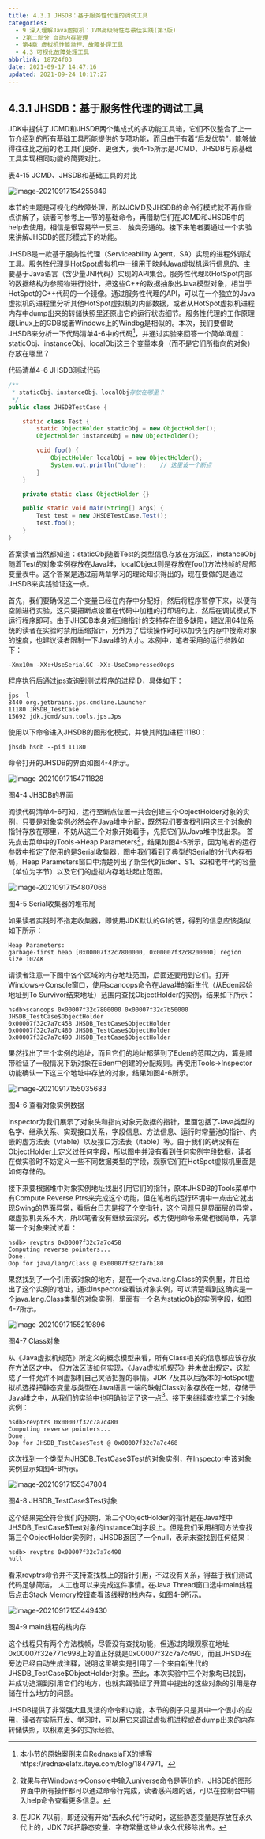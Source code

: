 ```yaml
---
title: 4.3.1 JHSDB：基于服务性代理的调试工具
categories: 
  - 9 深入理解Java虛拟机：JVM高级特性与最佳实践(第3版)
  - 2第二部分 自动内存管理
  - 第4章 虚拟机性能监控、故障处理工具
  - 4.3 可视化故障处理工具
abbrlink: 18724f03
date: 2021-09-17 14:47:16
updated: 2021-09-24 10:17:27
---
```

## 4.3.1 JHSDB：基于服务性代理的调试工具
JDK中提供了JCMD和JHSDB两个集成式的多功能工具箱，它们不仅整合了上一节介绍到的所有基础工具所能提供的专项功能，而且由于有着“后发优势”，能够做得往往比之前的老工具们更好、更强大，表4-15所示是JCMD、JHSDB与原基础工具实现相同功能的简要对比。

表4-15 JCMD、JHSDB和基础工具的对比

![image-20210917154255849](https://gitee.com/XiaoLan223/images/raw/master/Blog/Sum/20210917154256.png)

本节的主题是可视化的故障处理，所以JCMD及JHSDB的命令行模式就不再作重点讲解了，读者可参考上一节的基础命令，再借助它们在JCMD和JHSDB中的help去使用，相信是很容易举一反三、 触类旁通的。接下来笔者要通过一个实验来讲解JHSDB的图形模式下的功能。

JHSDB是一款基于服务性代理（Serviceability Agent，SA）实现的进程外调试工具。服务性代理是HotSpot虚拟机中一组用于映射Java虚拟机运行信息的、主要基于Java语言（含少量JNI代码）实现的API集合。服务性代理以HotSpot内部的数据结构为参照物进行设计，把这些C++的数据抽象出Java模型对象，相当于HotSpot的C++代码的一个镜像。通过服务性代理的API，可以在一个独立的Java虚拟机的进程里分析其他HotSpot虚拟机的内部数据，或者从HotSpot虚拟机进程内存中dump出来的转储快照里还原出它的运行状态细节。服务性代理的工作原理跟Linux上的GDB或者Windows上的Windbg是相似的。本次，我们要借助JHSDB来分析一下代码清单4-6中的代码[^1]，并通过实验来回答一个简单问题：staticObj、instanceObj、localObj这三个变量本身（而不是它们所指向的对象）存放在哪里？

代码清单4-6 JHSDB测试代码
```java
/**
 * staticObj、instanceObj、localObj存放在哪里？
 */
public class JHSDBTestCase {

    static class Test {
        static ObjectHolder staticObj = new ObjectHolder();
        ObjectHolder instanceObj = new ObjectHolder();

        void foo() {
            ObjectHolder localObj = new ObjectHolder();
            System.out.println("done");    // 这里设一个断点
        }
    }

    private static class ObjectHolder {}

    public static void main(String[] args) {
        Test test = new JHSDBTestCase.Test();
        test.foo();
    }
}
```
答案读者当然都知道：staticObj随着Test的类型信息存放在方法区，instanceObj随着Test的对象实例存放在Java堆，localObject则是存放在foo()方法栈帧的局部变量表中。这个答案是通过前两章学习的理论知识得出的，现在要做的是通过JHSDB来实践验证这一点。

首先，我们要确保这三个变量已经在内存中分配好，然后将程序暂停下来，以便有空隙进行实验，这只要把断点设置在代码中加粗的打印语句上，然后在调试模式下运行程序即可。由于JHSDB本身对压缩指针的支持存在很多缺陷，建议用64位系统的读者在实验时禁用压缩指针，另外为了后续操作时可以加快在内存中搜索对象的速度，也建议读者限制一下Java堆的大小。本例中，笔者采用的运行参数如下：

```
-Xmx10m -XX:+UseSerialGC -XX:-UseCompressedOops
```
程序执行后通过jps查询到测试程序的进程ID，具体如下：
```
jps -l 
8440 org.jetbrains.jps.cmdline.Launcher 
11180 JHSDB_TestCase 
15692 jdk.jcmd/sun.tools.jps.Jps
```
使用以下命令进入JHSDB的图形化模式，并使其附加进程11180：
```
jhsdb hsdb --pid 11180
```
命令打开的JHSDB的界面如图4-4所示。

![image-20210917154711828](https://gitee.com/XiaoLan223/images/raw/master/Blog/Sum/20210917154711.png)

图4-4 JHSDB的界面

阅读代码清单4-6可知，运行至断点位置一共会创建三个ObjectHolder对象的实例，只要是对象实例必然会在Java堆中分配，既然我们要查找引用这三个对象的指针存放在哪里，不妨从这三个对象开始着手，先把它们从Java堆中找出来。
首先点击菜单中的Tools->Heap Parameters[^2]，结果如图4-5所示，因为笔者的运行参数中指定了使用的是Serial收集器，图中我们看到了典型的Serial的分代内存布局，Heap Parameters窗口中清楚列出了新生代的Eden、S1、S2和老年代的容量（单位为字节）以及它们的虚拟内存地址起止范围。

![image-20210917154807066](https://gitee.com/XiaoLan223/images/raw/master/Blog/Sum/20210917154807.png)

图4-5 Serial收集器的堆布局 

如果读者实践时不指定收集器，即使用JDK默认的G1的话，得到的信息应该类似如下所示：
```
Heap Parameters: 
garbage-first heap [0x00007f32c7800000, 0x00007f32c8200000] region size 1024K
```
请读者注意一下图中各个区域的内存地址范围，后面还要用到它们。打开Windows->Console窗口，使用scanoops命令在Java堆的新生代（从Eden起始地址到To Survivor结束地址）范围内查找ObjectHolder的实例，结果如下所示：
```
hsdb>scanoops 0x00007f32c7800000 0x00007f32c7b50000 JHSDB_TestCase$ObjectHolder 
0x00007f32c7a7c458 JHSDB_TestCase$ObjectHolder 
0x00007f32c7a7c480 JHSDB_TestCase$ObjectHolder 
0x00007f32c7a7c490 JHSDB_TestCase$ObjectHolder
```
果然找出了三个实例的地址，而且它们的地址都落到了Eden的范围之内，算是顺带验证了一般情况下新对象在Eden中创建的分配规则。再使用Tools->Inspector功能确认一下这三个地址中存放的对象，结果如图4-6所示。

![image-20210917155035683](https://gitee.com/XiaoLan223/images/raw/master/Blog/Sum/20210917155035.png)

图4-6 查看对象实例数据

Inspector为我们展示了对象头和指向对象元数据的指针，里面包括了Java类型的名字、继承关系、实现接口关系，字段信息、方法信息、运行时常量池的指针、内嵌的虚方法表（vtable）以及接口方法表（itable）等。由于我们的确没有在ObjectHolder上定义过任何字段，所以图中并没有看到任何实例字段数据，读者在做实验时不妨定义一些不同数据类型的字段，观察它们在HotSpot虚拟机里面是如何存储的。

接下来要根据堆中对象实例地址找出引用它们的指针，原本JHSDB的Tools菜单中有Compute Reverse Ptrs来完成这个功能，但在笔者的运行环境中一点击它就出现Swing的界面异常，看后台日志是报了个空指针，这个问题只是界面层的异常，跟虚拟机关系不大，所以笔者没有继续去深究，改为使用命令来做也很简单，先拿第一个对象来试试看：
```
hsdb> revptrs 0x00007f32c7a7c458 
Computing reverse pointers... 
Done. 
Oop for java/lang/Class @ 0x00007f32c7a7b180
```
果然找到了一个引用该对象的地方，是在一个java.lang.Class的实例里，并且给出了这个实例的地址，通过Inspector查看该对象实例，可以清楚看到这确实是一个java.lang.Class类型的对象实例，里面有一个名为staticObj的实例字段，如图4-7所示。

![image-20210917155219896](https://gitee.com/XiaoLan223/images/raw/master/Blog/Sum/20210917155220.png)

图4-7 Class对象 

从《Java虚拟机规范》所定义的概念模型来看，所有Class相关的信息都应该存放在方法区之中， 但方法区该如何实现，《Java虚拟机规范》并未做出规定，这就成了一件允许不同虚拟机自己灵活把握的事情。JDK 7及其以后版本的HotSpot虚拟机选择把静态变量与类型在Java语言一端的映射Class对象存放在一起，存储于Java堆之中，从我们的实验中也明确验证了这一点[^3]。接下来继续查找第二个对象实例：
```
hsdb>revptrs 0x00007f32c7a7c480 
Computing reverse pointers... 
Done. 
Oop for JHSDB_TestCase$Test @ 0x00007f32c7a7c468
```
这次找到一个类型为JHSDB_TestCase$Test的对象实例，在Inspector中该对象实例显示如图4-8所示。

![image-20210917155347804](https://gitee.com/XiaoLan223/images/raw/master/Blog/Sum/20210917155347.png)

图4-8 JHSDB_TestCase$Test对象

这个结果完全符合我们的预期，第二个ObjectHolder的指针是在Java堆中JHSDB_TestCase$Test对象的instanceObj字段上。但是我们采用相同方法查找第三个ObjectHolder实例时，JHSDB返回了一个null，表示未查找到任何结果：
```
hsdb> revptrs 0x00007f32c7a7c490 
null
```
看来revptrs命令并不支持查找栈上的指针引用，不过没有关系，得益于我们测试代码足够简洁， 人工也可以来完成这件事情。在Java Thread窗口选中main线程后点击Stack Memory按钮查看该线程的栈内存，如图4-9所示。

![image-20210917155449430](https://gitee.com/XiaoLan223/images/raw/master/Blog/Sum/20210917155449.png)

图4-9 main线程的栈内存

这个线程只有两个方法栈帧，尽管没有查找功能，但通过肉眼观察在地址0x00007f32e771c998上的值正好就是0x00007f32c7a7c490，而且JHSDB在旁边已经自动生成注释，说明这里确实是引用了一个来自新生代的JHSDB_TestCase$ObjectHolder对象。至此，本次实验中三个对象均已找到，并成功追溯到引用它们的地方，也就实践验证了开篇中提出的这些对象的引用是存储在什么地方的问题。

JHSDB提供了非常强大且灵活的命令和功能，本节的例子只是其中一个很小的应用，读者在实际开发、学习时，可以用它来调试虚拟机进程或者dump出来的内存转储快照，以积累更多的实际经验。


[^1]: 本小节的原始案例来自RednaxelaFX的博客https://rednaxelafx.iteye.com/blog/1847971。 
[^2]: 效果与在Windows->Console中输入universe命令是等价的，JHSDB的图形界面中所有操作都可以通过命令行完成，读者感兴趣的话，可以在控制台中输入help命令查看更多信息。 
[^3]: 在JDK 7以前，即还没有开始“去永久代”行动时，这些静态变量是存放在永久代上的，JDK 7起把静态变量、字符常量这些从永久代移除出去。
